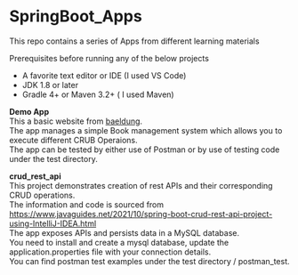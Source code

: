 # SpringBoot_Apps

This repo contains a series of Apps from different learning materials

Prerequisites before running any of the below projects
* A favorite text editor or IDE (I used VS Code)
* JDK 1.8 or later
* Gradle 4+ or Maven 3.2+ ( I used Maven)

**Demo App**<br />
This a basic website from [baeldung](https://www.baeldung.com/spring-boot-start).<br />
The app manages a simple Book management system which allows you to execute different CRUB Operaions.<br />
The app can be tested by either use of Postman or by use of testing code under the test directory.<br />

**crud_rest_api**<br />
This project demonstrates creation of rest APIs and their corresponding CRUD operations.<br />
The information and code is sourced from  https://www.javaguides.net/2021/10/spring-boot-crud-rest-api-project-using-IntelliJ-IDEA.html<br />
The app exposes APIs and persists data in a MySQL database.<br />
You need to install and create a mysql database, update the application.properties file with your connection details.<br />
You can find postman test examples under the test directory / postman_test.<br />


